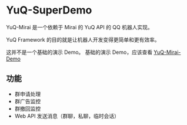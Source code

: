 # YuQ-SuperDemo

YuQ-Mirai 是一个依赖于 Mirai 的 YuQ API 的 QQ 机器人实现。

YuQ Framework 的目的就是让机器人开发变得更简单和更有效率。

这并不是一个基础的演示 Demo。
基础的演示 Demo，应该查看 [YuQ-Mirai-Demo](https://github.com/YuQWorks/YuQ-Mirai-Demo)

## 功能

* 群申请处理
* 群广告监控
* 群撤回监控
* Web API 发送消息（群聊，私聊，临时会话）